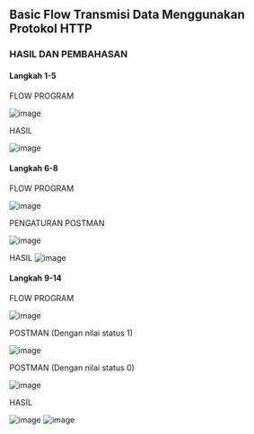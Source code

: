 ## Basic Flow Transmisi Data Menggunakan Protokol HTTP

### HASIL DAN PEMBAHASAN
#### Langkah 1-5
FLOW PROGRAM

![image](https://github.com/sekarnaa/sistem-embedded-new/assets/150989006/302ee753-5db8-40a1-b5c7-1777fd6e5919)

HASIL

![image](https://github.com/sekarnaa/sistem-embedded-new/assets/150989006/b93936a9-f7af-4db9-8c75-a7d6cf580167)

#### Langkah 6-8
FLOW PROGRAM

![image](https://github.com/sekarnaa/sistem-embedded-new/assets/150989006/28fdef66-33fc-45a7-b7fc-d0f821928778)

PENGATURAN POSTMAN

![image](https://github.com/sekarnaa/sistem-embedded-new/assets/150989006/ff972a9b-b069-47f4-bd90-c0e923d405a9)

HASIL
![image](https://github.com/sekarnaa/sistem-embedded-new/assets/150989006/4483d502-b89a-4dfd-a102-c0567c0ecfd8)

#### Langkah 9-14
FLOW PROGRAM

![image](https://github.com/sekarnaa/sistem-embedded-new/assets/150989006/1562a851-6175-4b72-82b4-69b9d732073e)

POSTMAN (Dengan nilai status 1)

![image](https://github.com/sekarnaa/sistem-embedded-new/assets/150989006/b10e3aa7-6a3e-4287-a748-32d8efe39a0c)

POSTMAN (Dengan nilai status 0)

![image](https://github.com/sekarnaa/sistem-embedded-new/assets/150989006/2e396440-4e8c-4e0c-9ef7-36b959eb62fc)

HASIL

![image](https://github.com/sekarnaa/sistem-embedded-new/assets/150989006/40d2d20c-c9d0-47b9-a12d-edaebbe31e9c)
![image](https://github.com/sekarnaa/sistem-embedded-new/assets/150989006/04f0af76-5372-49cb-a7c6-f9c3b2fc99de)
